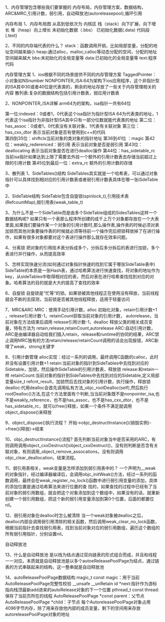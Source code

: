  1、内存管理包含哪些我们要掌握的
  内存布局，内存管理方案，数据结构，ARC&MRC,引用计数，弱引用，自动释放池(autoreleasepool),循环引用

 内存布局
 1、内存布局图
 从高到低依次为
   				内核区
   				栈（stack）向下扩展，向下增长
   				堆（heap）向上增长
   				未初始化数据（.bbs）
   				已初始化数据(.data)
   				代码段(.text)
   				
2、不同的内存端代表的什么？
 stack：函数调用开销，比如局部变量，分配的地址空间越来越小
 heap:通过alloc，malloc,calloc等动态分配的空间，分配的地址空间越来越大
 bbs:未初始化的全局变量等
 data:已初始化的全局变量等
 text:程序代码

内存管理方案
1、ios根据不同的场景提供不同的内存管理方案
 TaggedPointer：小对象如NSnumber
 NONPOINTER_ISA:64为架构下ios应用程序，这个非指针型的ISA其中30或者40位是代表类的，剩余的地址存放了一些关于内存管理相关的内容
 散列表:复杂的数据结构包括引用计数表，弱应用计数表

2、NONPOINTER_ISA详解
 arm64为的架构，isa指针一共有64位

 第一位:indexed：0或者1，0代表这个isa指针为指针型ISA 64为代表类的地址，1代表这个isa指针为非指针型ISA其中只有一部分位数就能代表类的地址
 第二位：has_assoc：0或者1，0代表没有关联对象，1代表有关联对象
 第三位：has_cxx_dtor  表示当前对象是否有使用到c++的代码  
 第四到35位：shiftcls当前对象的类对象的指针地址
 第36到41位 ：magic
 第42位：weakly_rederenced：弱引用 表示当前对象是否是弱引用
 第43位：deallocating 表示当前对象是否在进行dealloc操作
 第44位：has_sidetable_rc 当前isa指针如果达到上限了需要去外挂一个额外的引用计数表去存储当前超过上限的引用计数
 第45位到最后一位：extra_rc 额外的引用计数的存储

3、散列表
1、SideTables()结构 
 SideTables其实就是一个哈希表，可以通过对象指针可以具体找到相对应的引用计数表或者弱引用计数表具体在哪一张iSdeTable中

2、SideTable结构
 SideTable包含自旋锁(spinlock_t),引用技术表(RefcountMap),弱引用表(weak_table_t)

3、为什么不是一个SideTable而是由多个SideTable组成的SidesTables这样一个数据结构呢?
 如果只有一个表那么程序所创建的成千上万个对象都存放在一个大表里面,如果我们要操作某一个对象的引用计数时,那么操作表,操作表的时候必须对表加锁而其他对象要操作表的时候就必须等待前一个操作完后把锁释放掉了在进行操作，如果有很多对象都要对这个表进行操作那么就存在效率问题。

4、分离锁
 把对象的引用技术表分拆成多个，分拆后多分拆后的表进行加锁，多个表进行并行操作，从而提高效率

5、怎样实现快速分流(如何通过对象指针快速的找到它属于哪张SideTable表中)
 SideTable的本质是一张Hash表，通过哈希算法进行快速查找，将对象的地址作为key，从sideTables中取得相对应的表，然后对表在进行哈希查找找到对应的对象。哈希算法的目的就是大大的提高了查找的效率

6、自旋锁
 自旋锁是”忙等“的锁。如果锁被其他线程正在使用没有释放，当前线程就会不断的去探测，当前锁是否被其他线程释放，适用于轻量访问

7、MRC&ARC 
 MRC：使用手动引用计数，alloc 初始化对象，retain引用计数+1 ，release引用计数-1，retainCount获取当前对象的引用计数， autorelease，当前对象在方法结束后调用 release引用计数-1，dealloc 释放父类的相关成员变量，特有方法为 retain,release,retainCount,autorelease
 ARC:自动引用计数，ARC是由编译器自动给我们插入retain，release和runtime的协同的结果，ARC禁止调用MRC独有的方法retain/release/retainCount调用的话会出现报错，ARC新增了weak，strong关键字

8、引用计数管理
 alloc实现：经过一系列的调用，最终调用C函数的calloc，此时并没有设置引用计数+1
 retain:当前对象的指针到SideTables中去找到对应的Sidetable，加锁，然后操作SideTable的引用计数表，释放锁
 release:和retain一样
 retainCount:当前对象的指针到SideTables中去找到对应的Sidetable,定义局部变量size_t refcnt_result，加锁然后去找对象的引用计数，执行操作，释放锁
 dealloc:代用dealloc会首先调用私有方法_objc_rootDealloc(self),然后执行rootDealloc()方法,在这个方法里面有个判断,当当前对象既不是nonpointer_isa,也不是weakly_reference，也不是has_assoc，也不是has_cxx_dtor，也不是has_sidetable_rc，就可以free()释放，如果一个条件不满足就调用object_dispose()来释放 

9、object_dispose()执行流程？
 开始->objc_destructInstance()(销毁实例)->free()(释放)->结束

10、objc_destructInstance()流程?
 首先判断当前对象当中是否采用的ARC，有则调用调用object_cxxDestruct()object_cxxDestruct()，没有则判断是否含有关联对象，有则调用_object_remove_assocations，没有则调用objc_clear_deallocation，结束流程。

11、弱引用表相关，weak变量是怎样添加到弱引用表中的？
 一个声明为__weak的对象指针，经过编译器编译后，会调用objc_initWeak()方法，经过一系列的函数调用，最终会在weak_register_no_lock()函数中进行弱引用变量的添加，具体的添加位置是通过哈希算法来进行位置的查 找的，如果查找的过程中已经有了当前对象的弱引用数组，就会把这个对象添加到这个数组中，如果没有的话，就重新创建一个弱引用数组，把这个新的弱引用变量添加到第0个位置，后面的都置位nil。

12、弱引用对象在dealloc时怎么被清除
 当一个weak对象被dealloc之后，dealloc内部会调用弱引用清除的相关函数，然后调用weak_clear_no_lock函数，根据当前指针去查找弱引用表，找到当前对象对应的弱引用数组，遍历这个数组的所有弱引用指针，分别设置nil。


自动释放池

13、什么是自动释放池
 是以栈为结点通过双向链表的形式组合而成，并且和线程一一对应。本质就是自动释放池是以多个autoeReleasePoolPage为结点，通过链表的方式串联起来的结构，这一整串就是自动释放池

14、autoReleasePoolPage数据结构
 magic_t const magic：用于当前AutoReleasePoolPage完整性校验
 __unsafe __unRetain id *next:指针作为游标指向栈顶最新add进来的autoRelease对象的下一个位置
 pthread_t const thread:保存了当前页所在的线程
 AutoReleasePoolPage *const parent：父节点
 AutoReleasePoolPage *child：子节点
 每个AutoreleasePoolPage对象占用4096字节内存，除了用来存放他内部的成员变量，剩下的空间用来存放autoreleasePoolPage对象的地址
 






